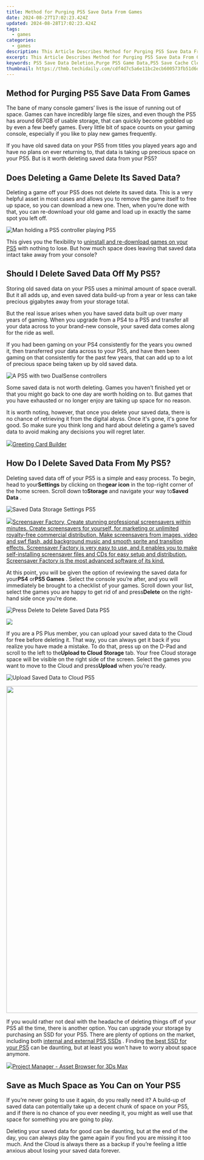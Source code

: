 ```yaml
---
title: Method for Purging PS5 Save Data From Games
date: 2024-08-27T17:02:23.424Z
updated: 2024-08-28T17:02:23.424Z
tags:
  - games
categories:
  - games
description: This Article Describes Method for Purging PS5 Save Data From Games
excerpt: This Article Describes Method for Purging PS5 Save Data From Games
keywords: PS5 Save Data Deletion,Purge PS5 Game Data,PS5 Save Cache Clearance,Free PS5 Game Data Management,Save Data Removal PlayStation 5,Permanent PS5 Game Save Erase,Restoreable PS5 Saves Clearance
thumbnail: https://thmb.techidaily.com/cdf4d7c5a6e11bc2ecb600573fb51d6d46dc48a05d2a33906086e284e9c970a7.jpg
---
```


## Method for Purging PS5 Save Data From Games

 The bane of many console gamers’ lives is the issue of running out of space. Games can have incredibly large file sizes, and even though the PS5 has around 667GB of usable storage, that can quickly become gobbled up by even a few beefy games. Every little bit of space counts on your gaming console, especially if you like to play new games frequently.

 If you have old saved data on your PS5 from titles you played years ago and have no plans on ever returning to, that data is taking up precious space on your PS5\. But is it worth deleting saved data from your PS5?

## Does Deleting a Game Delete Its Saved Data?

 Deleting a game off your PS5 does not delete its saved data. This is a very helpful asset in most cases and allows you to remove the game itself to free up space, so you can download a new one. Then, when you’re done with that, you can re-download your old game and load up in exactly the same spot you left off.

![Man holding a PS5 controller playing PS5](https://static1.makeuseofimages.com/wordpress/wp-content/uploads/2022/10/Man-holding-a-ps5-controller-playing-ps5.jpg)

 This gives you the flexibility to [uninstall and re-download games on your PS5](https://www.makeuseof.com/how-to-uninstall-and-redownload-ps5-games/) with nothing to lose. But how much space does leaving that saved data intact take away from your console?

## Should I Delete Saved Data Off My PS5?

 Storing old saved data on your PS5 uses a minimal amount of space overall. But it all adds up, and even saved data build-up from a year or less can take precious gigabytes away from your storage total.

 But the real issue arises when you have saved data built up over many years of gaming. When you upgrade from a PS4 to a PS5 and transfer all your data across to your brand-new console, your saved data comes along for the ride as well.

 If you had been gaming on your PS4 consistently for the years you owned it, then transferred your data across to your PS5, and have then been gaming on that consistently for the past few years, that can add up to a lot of precious space being taken up by old saved data.

![A PS5 with two DualSense controllers](https://static1.makeuseofimages.com/wordpress/wp-content/uploads/2022/10/PS5-user-interface.jpg)

 Some saved data is not worth deleting. Games you haven’t finished yet or that you might go back to one day are worth holding on to. But games that you have exhausted or no longer enjoy are taking up space for no reason.

 It is worth noting, however, that once you delete your saved data, there is no chance of retrieving it from the digital abyss. Once it's gone, it's gone for good. So make sure you think long and hard about deleting a game’s saved data to avoid making any decisions you will regret later.

<!-- affiliate ads begin -->
<a href="https://secure.2checkout.com/order/checkout.php?PRODS=2067133&QTY=1&AFFILIATE=108875&CART=1"><img src="https://www.pearlmountainsoft.com/n_img/product/gcb/banScrn.jpg" border="0">Greeting Card Builder</a>
<!-- affiliate ads end -->
## How Do I Delete Saved Data From My PS5?

 Deleting saved data off of your PS5 is a simple and easy process. To begin, head to your**Settings** by clicking on the**gear icon** in the top-right corner of the home screen. Scroll down to**Storage** and navigate your way to**Saved Data** .

![Saved Data Storage Settings PS5](https://static1.makeuseofimages.com/wordpress/wp-content/uploads/2023/07/saved-data-storage-settings-ps5.jpg)

<!-- affiliate ads begin -->
<a href="https://secure.2checkout.com/order/checkout.php?PRODS=194977&QTY=1&AFFILIATE=108875&CART=1"><img src="https://www.blumentals.net/scrfactory/images/screensaver-software.png" border="0">Screensaver Factory, Create stunning professional screensavers within minutes. Create screensavers for yourself, for marketing or unlimited royalty-free commercial distribution. Make screensavers from images, video and swf flash, add background music and smooth sprite and transition effects. Screensaver Factory is very easy to use, and it enables you to make self-installing screensaver files and CDs for easy setup and distribution. Screensaver Factory is the most advanced software of its kind.</a>
<!-- affiliate ads end -->
 At this point, you will be given the option of reviewing the saved data for your**PS4** or**PS5 Games** . Select the console you’re after, and you will immediately be brought to a checklist of your games. Scroll down your list, select the games you are happy to get rid of and press**Delete** on the right-hand side once you’re done.

![Press Delete to Delete Saved Data PS5](https://static1.makeuseofimages.com/wordpress/wp-content/uploads/2023/07/press-delete-to-delete-saved-data-ps5.jpg)

<!-- affiliate ads begin -->
<a href="https://store.nero.com/order/checkout.php?PRODS=42296855&QTY=1&AFFILIATE=108875&CART=1"><img src="http://cdnwww.nero.com/nero-com-wAssets/img/banners/2023/recode/Nero_Recode_Screen_2.png" border="0"></a>
<!-- affiliate ads end -->
 If you are a PS Plus member, you can upload your saved data to the Cloud for free before deleting it. That way, you can always get it back if you realize you have made a mistake. To do that, press up on the D-Pad and scroll to the left to the**Upload to Cloud Storage** tab. Your free Cloud storage space will be visible on the right side of the screen. Select the games you want to move to the Cloud and press**Upload** when you’re ready.

![Upload Saved Data to Cloud PS5](https://static1.makeuseofimages.com/wordpress/wp-content/uploads/2023/07/upload-saved-data-to-cloud-ps5.jpg)

<!-- affiliate ads begin -->
<a href="https://propmoneyinc.pxf.io/c/5597632/1803115/14559" target="_top" id="1803115"><img src="//a.impactradius-go.com/display-ad/14559-1803115" border="0" alt="" width="859" height="859"/></a><img height="0" width="0" src="https://imp.pxf.io/i/5597632/1803115/14559" style="position:absolute;visibility:hidden;" border="0" />
<!-- affiliate ads end -->
 If you would rather not deal with the headache of deleting things off of your PS5 all the time, there is another option. You can upgrade your storage by purchasing an SSD for your PS5\. There are plenty of options on the market, including both [internal and external PS5 SSDs](https://www.makeuseof.com/internal-vs-external-ps5-ssd-how-to-choose/) . Finding [the best SSD for your PS5](https://www.makeuseof.com/best-m2-ssd-for-ps5/) can be daunting, but at least you won't have to worry about space anymore.

<!-- affiliate ads begin -->
<a href="https://secure.2checkout.com/order/checkout.php?PRODS=4709458&QTY=1&AFFILIATE=108875&CART=1"><img src="https://3d-kstudio.com/wp-content/uploads/2014/02/Project-Manager-3D-Models-4-800x800.jpg" border="0">Project Manager - Asset Browser for 3Ds Max</a>
<!-- affiliate ads end -->
## Save as Much Space as You Can on Your PS5

 If you’re never going to use it again, do you really need it? A build-up of saved data can potentially take up a decent chunk of space on your PS5, and if there is no chance of you ever needing it, you might as well use that space for something you are going to play.

 Deleting your saved data for good can be daunting, but at the end of the day, you can always play the game again if you find you are missing it too much. And the Cloud is always there as a backup if you’re feeling a little anxious about losing your saved data forever.


<ins class="adsbygoogle"
     style="display:block"
     data-ad-format="autorelaxed"
     data-ad-client="ca-pub-7571918770474297"
     data-ad-slot="1223367746"></ins>



<ins class="adsbygoogle"
     style="display:block"
     data-ad-client="ca-pub-7571918770474297"
     data-ad-slot="8358498916"
     data-ad-format="auto"
     data-full-width-responsive="true"></ins>






